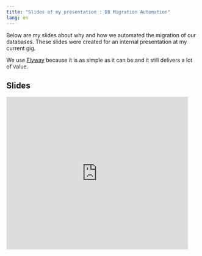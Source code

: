 ```yaml
---
title: "Slides of my presentation : DB Migration Automation"
lang: en
---
```


Below are my slides about why and how we automated the migration of our databases.
These slides were created for an internal presentation at my current gig.

We use [Flyway](http://flywaydb.org) because it is as simple as it can be and it still delivers a lot of value.

## Slides

<p>
<iframe src="http://www.slideshare.net/slideshow/embed_code/26092741" width="476" height="400" frameborder="0" marginwidth="0" marginheight="0" scrolling="no"></iframe>
<p>
